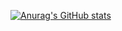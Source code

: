 [![Anurag's GitHub stats](https://github-readme-stats.vercel.app/api?username=akhouad&count_private=true)](https://github.com/anuraghazra/github-readme-stats)
